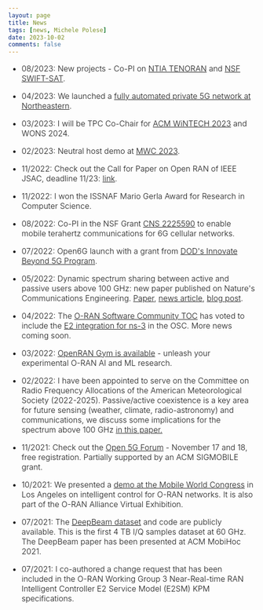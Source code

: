 ```yaml
---
layout: page
title: News
tags: [news, Michele Polese]
date: 2023-10-02
comments: false
---
```


<div style="font-size:1rem;font-weight:300;text-align:left;vertical-align:left">
<ul>
	<li><p>08/2023: New projects - Co-PI on <a href="https://tinyurl.com/ntia-ngn-tenoran" target="_blank">NTIA TENORAN</a> and <a href="https://www.nsf.gov/awardsearch/showAward?AWD_ID=2332721&HistoricalAwards=false" target="_blank">NSF SWIFT-SAT</a>.</p></li>
    <li><p>04/2023: We launched a <a href="https://www.rcrwireless.com/20230420/private-5g/northeastern-university-launches-o-ran-private-5g-network" target="_blank">fully automated private 5G network at Northeastern</a>.</p></li>
    <li><p>03/2023: I will be TPC Co-Chair for <a href="https://acm-wintech.github.io/2023/" target="_blank">ACM WiNTECH 2023</a> and WONS 2024.</p></li>
    <li><p>02/2023: Neutral host demo at <a href="https://www.youtube.com/watch?v=jf9uRvNS_sA" target="_blank">MWC 2023</a>.</p></li>
    <li><p>11/2022: Check out the Call for Paper on Open RAN of IEEE JSAC, deadline 11/23: <a href="https://www.comsoc.org/publications/journals/ieee-jsac/cfp/open-ran-new-paradigm-open-virtualized-programmable-and" target="_blank">link</a>.</p></li>
    <li><p>11/2022: I won the ISSNAF Mario Gerla Award for Research in Computer Science.</p></li>
    <li><p>08/2022: Co-PI in the NSF Grant <a href="https://www.nsf.gov/awardsearch/showAward?AWD_ID=2225590&HistoricalAwards=false" target="_blank">CNS 2225590</a> to enable mobile terahertz communications for 6G cellular networks.</p></li>
    <li><p>07/2022: Open6G launch with a grant from <a href="https://www.defense.gov/News/Releases/Release/Article/3114220/three-new-projects-for-dods-innovate-beyond-5g-program/" target="_blank">DOD's Innovate Beyond 5G Program</a>.</p></li>
    <li><p>05/2022: Dynamic spectrum sharing between active and passive users above 100 GHz: new paper published on Nature's Communications Engineering. <a href="https://www.nature.com/articles/s44172-022-00002-x" target="_blank">Paper</a>, <a href="https://news.northeastern.edu/2022/05/26/6g-wireless-future" target="_blank">news article</a>, <a href="https://engineeringcommunity.nature.com/posts/dynamic-spectrum-sharing-between-active-and-passive-users-above-100-ghz" target="_blank">blog post</a>.</p></li>
	<li><p>04/2022: The <a href="https://wiki.o-ran-sc.org/display/TOC" target="_blank">O-RAN Software Community TOC</a> has voted to include the <a href="/assets/pdf/ns-3-osc-proposal.pdf" target="_blank">E2 integration for ns-3</a> in the OSC. More news coming soon.</p></li>
    <li><p>03/2022: <a href="https://openrangym.com" target="_blank">OpenRAN Gym is available</a> - unleash your experimental O-RAN AI and ML research.</p></li>
    <li><p>02/2022: I have been appointed to serve on the Committee on Radio Frequency Allocations of the American Meteorological Society (2022-2025). Passive/active coexistence is a key area for future sensing (weather, climate, radio-astronomy) and communications, we discuss some implications for the spectrum above 100 GHz <a href="https://arxiv.org/abs/2110.15187" target="_blank">in this paper.</a></p></li>
    <li><p>11/2021: Check out the <a href="https://open5g.info/open-5g-forum/" target="_blank">Open 5G Forum</a> - November 17 and 18, free registration. Partially supported by an ACM SIGMOBILE grant.</p></li>
    <li><p>10/2021: We presented a <a href="https://www.youtube.com/watch?v=eaglAZlL5oM" target="_blank">demo at the Mobile World Congress</a> in Los Angeles on intelligent control for O-RAN networks. It is also part of the O-RAN Alliance Virtual Exhibition.</p></li>
    <li><p>07/2021: The <a href="https://deepbeam.net" target="_blank">DeepBeam dataset</a> and code are publicly available. This is the first 4 TB I/Q samples dataset at 60 GHz. The DeepBeam paper has been presented at ACM MobiHoc 2021.</p></li>
    <li><p>07/2021: I co-authored a change request that has been included in the O-RAN Working Group 3 Near-Real-time RAN Intelligent Controller E2 Service Model (E2SM) KPM specifications.</p></li>                         
</ul>
</div>